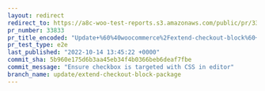 ```yaml
---
layout: redirect
redirect_to: https://a8c-woo-test-reports.s3.amazonaws.com/public/pr/33833/e2e/index.html
pr_number: 33833
pr_title_encoded: "Update+%60%40woocommerce%2Fextend-checkout-block%60+to+include+an+example+of+a+forced+inner+block"
pr_test_type: e2e
last_published: "2022-10-14 13:45:22 +0000"
commit_sha: 5b960e175d6b3aa45eb34f4b0366beb6deaf7fbe
commit_message: "Ensure checkbox is targeted with CSS in editor"
branch_name: update/extend-checkout-block-package
---
```

